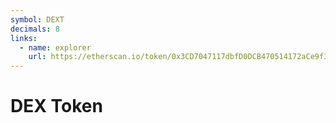```yaml
---
symbol: DEXT
decimals: 8
links:
  - name: explorer
    url: https://etherscan.io/token/0x3CD7047117dbfD0DCB470514172aCe9f394c31e8
---
```


# DEX Token
